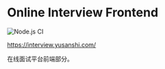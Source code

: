 # Online Interview Frontend

![Node.js CI](https://github.com/i-m-feeling-lucky/frontend/workflows/Node.js%20CI/badge.svg)

<https://interview.yusanshi.com/>

在线面试平台前端部分。
